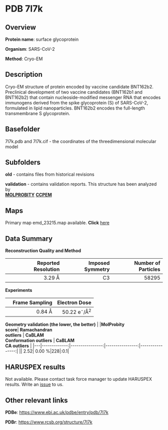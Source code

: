 # PDB 7l7k

## Overview

**Protein name**: surface glycoprotein

**Organism**: SARS-CoV-2

**Method**: Cryo-EM

## Description

Cryo-EM structure of protein encoded by vaccine candidate BNT162b2. Preclinical development of two vaccine candidates (BNT162b1 and BNT162b2) that contain nucleoside-modified messenger RNA that encodes immunogens derived from the spike glycoprotein (S) of SARS-CoV-2, formulated in lipid nanoparticles. BNT162b2 encodes the full-length transmembrane S glycoprotein.

## Basefolder

7l7k.pdb and 7l7k.cif - the coordinates of the threedimensional molecular model

## Subfolders



**old** - contains files from historical revisions

**validation** - contains validation reports. This structure has been analyzed by <br>  [**MOLPROBITY**](https://github.com/thorn-lab/coronavirus_structural_task_force/tree/master/pdb/surface_glycoprotein/SARS-CoV-2/7l7k/validation/molprobity)   [**CCPEM**](https://github.com/thorn-lab/coronavirus_structural_task_force/tree/master/pdb/surface_glycoprotein/SARS-CoV-2/7l7k/validation/ccpem-validation) 



## Maps

Primary map emd_23215.map available. **Click** [here](http://ftp.wwpdb.org/pub/emdb/structures/EMD-23215/map/) 

## Data Summary
**Reconstruction Quality and Method**

|   | Reported Resolution | Imposed Symmetry | Number of Particles |
|---|-------------:|----------------:|--------------:|
|   |3.29 Å|C3|58295|

**Experiments**

|   | Frame Sampling | Electron Dose |
|---|-------------:|----------------:|
|   |0.84 Å|50.22 e<sup>-</sup>/Å<sup>2</sup>|

**Geometry validation (the lower, the better)**
|   |**MolProbity<br>score**| **Ramachandran<br>outliers** | **CaBLAM<br>Conformation outliers** | **CaBLAM<br>CA outliers** |
|---|-------------:|----------------:|----------------:|----------------:|
||  2.52|  0.00 %|228|:0.1|

## HARUSPEX results

Not available. Please contact task force manager to update HARUSPEX results. Write an [issue](https://github.com/thorn-lab/coronavirus_structural_task_force/issues) to us.

## Other relevant links 
**PDBe**:  https://www.ebi.ac.uk/pdbe/entry/pdb/7l7k
 
**PDBr**: https://www.rcsb.org/structure/7l7k 
